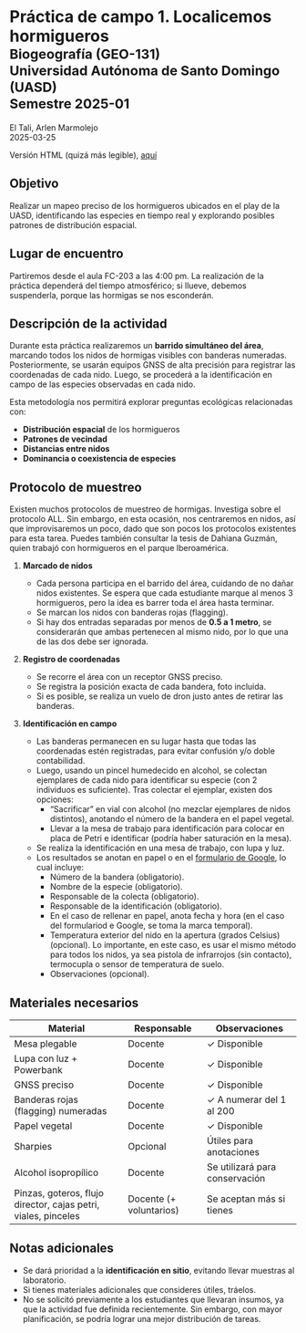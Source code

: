 Práctica de campo 1. Localicemos hormigueros<small><br>Biogeografía
(GEO-131)<br>Universidad Autónoma de Santo Domingo (UASD)<br>Semestre
2025-01</small>
================
El Tali, Arlen Marmolejo<br>
2025-03-25

Versión HTML (quizá más legible),
[aquí](https://biogeografia-master.github.io/localicemos-hormigueros/README.html)

## Objetivo

Realizar un mapeo preciso de los hormigueros ubicados en el play de la
UASD, identificando las especies en tiempo real y explorando posibles
patrones de distribución espacial.

## Lugar de encuentro

Partiremos desde el aula FC-203 a las 4:00 pm. La realización de la
práctica dependerá del tiempo atmosférico; si llueve, debemos
suspenderla, porque las hormigas se nos esconderán.

## Descripción de la actividad

Durante esta práctica realizaremos un **barrido simultáneo del área**,
marcando todos los nidos de hormigas visibles con banderas numeradas.
Posteriormente, se usarán equipos GNSS de alta precisión para registrar
las coordenadas de cada nido. Luego, se procederá a la identificación en
campo de las especies observadas en cada nido.

Esta metodología nos permitirá explorar preguntas ecológicas
relacionadas con:

- **Distribución espacial** de los hormigueros
- **Patrones de vecindad**
- **Distancias entre nidos**
- **Dominancia o coexistencia de especies**

## Protocolo de muestreo

Existen muchos protocolos de muestreo de hormigas. Investiga sobre el
protocolo ALL. Sin embargo, en esta ocasión, nos centraremos en nidos,
así que improvisaremos un poco, dado que son pocos los protocolos
existentes para esta tarea. Puedes también consultar la tesis de Dahiana
Guzmán, quien trabajó con hormigueros en el parque Iberoamérica.

1.  **Marcado de nidos**

    - Cada persona participa en el barrido del área, cuidando de no
      dañar nidos existentes. Se espera que cada estudiante marque al
      menos 3 hormigueros, pero la idea es barrer toda el área hasta
      terminar.
    - Se marcan los nidos con banderas rojas (flagging).
    - Si hay dos entradas separadas por menos de **0.5 a 1 metro**, se
      considerarán que ambas pertenecen al mismo nido, por lo que una de
      las dos debe ser ignorada.

2.  **Registro de coordenadas**

    - Se recorre el área con un receptor GNSS preciso.  
    - Se registra la posición exacta de cada bandera, foto incluida.
    - Si es posible, se realiza un vuelo de dron justo antes de retirar
      las banderas.

3.  **Identificación en campo**

    - Las banderas permanecen en su lugar hasta que todas las
      coordenadas estén registradas, para evitar confusión y/o doble
      contabilidad.
    - Luego, usando un pincel humedecido en alcohol, se colectan
      ejemplares de cada nido para identificar su especie (con 2
      individuos es suficiente). Tras colectar el ejemplar, existen dos
      opciones:
      - “Sacrificar” en vial con alcohol (no mezclar ejemplares de nidos
        distintos), anotando el número de la bandera en el papel
        vegetal.
      - Llevar a la mesa de trabajo para identificación para colocar en
        placa de Petri e identificar (podría haber saturación en la
        mesa).
    - Se realiza la identificación en una mesa de trabajo, con lupa y
      luz.  
    - Los resultados se anotan en papel o en el [formulario de
      Google](https://forms.gle/6qZsEv4ipuLbgCjY8), lo cual incluye:
      - Número de la bandera (obligatorio).
      - Nombre de la especie (obligatorio).
      - Responsable de la colecta (obligatorio).
      - Responsable de la identificación (obligatorio).
      - En el caso de rellenar en papel, anota fecha y hora (en el caso
        del formulariod e Google, se toma la marca temporal).
      - Temperatura exterior del nido en la apertura (grados Celsius)
        (opcional). Lo importante, en este caso, es usar el mismo método
        para todos los nidos, ya sea pistola de infrarrojos (sin
        contacto), termocupla o sensor de temperatura de suelo.
      - Observaciones (opcional).

## Materiales necesarios

| Material                                                       | Responsable             | Observaciones                  |
|----------------------------------------------------------------|-------------------------|--------------------------------|
| Mesa plegable                                                  | Docente                 | ✓ Disponible                   |
| Lupa con luz + Powerbank                                       | Docente                 | ✓ Disponible                   |
| GNSS preciso                                                   | Docente                 | ✓ Disponible                   |
| Banderas rojas (flagging) numeradas                            | Docente                 | ✓ A numerar del 1 al 200       |
| Papel vegetal                                                  | Docente                 | ✓ Disponible                   |
| Sharpies                                                       | Opcional                | Útiles para anotaciones        |
| Alcohol isopropílico                                           | Docente                 | Se utilizará para conservación |
| Pinzas, goteros, flujo director, cajas petri, viales, pinceles | Docente (+ voluntarios) | Se aceptan más si tienes       |

## Notas adicionales

- Se dará prioridad a la **identificación en sitio**, evitando llevar
  muestras al laboratorio.  
- Si tienes materiales adicionales que consideres útiles, tráelos.
- No se solicitó previamente a los estudiantes que llevaran insumos, ya
  que la actividad fue definida recientemente. Sin embargo, con mayor
  planificación, se podría lograr una mejor distribución de tareas.
